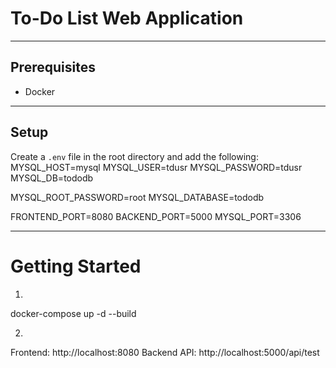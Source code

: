 # To-Do List Web Application

---

## Prerequisites
- Docker

---

## Setup
Create a `.env` file in the root directory and add the following:
MYSQL_HOST=mysql
MYSQL_USER=tdusr
MYSQL_PASSWORD=tdusr
MYSQL_DB=tododb

MYSQL_ROOT_PASSWORD=root
MYSQL_DATABASE=tododb

FRONTEND_PORT=8080
BACKEND_PORT=5000
MYSQL_PORT=3306

---

# Getting Started

1.
docker-compose up -d --build

2.
Frontend: http://localhost:8080
Backend API: http://localhost:5000/api/test
